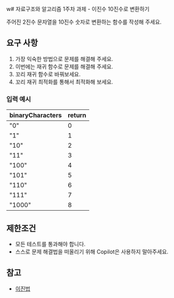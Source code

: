 w# 자료구조와 알고리즘 1주차 과제 - 이진수 10진수로 변환하기

주어진 2진수 문자열을 10진수 숫자로 변환하는 함수를 작성해 주세요.

## 요구 사항

1. 가장 익숙한 방법으로 문제를 해결해 주세요.
2. 이번에는 재귀 함수로 문제를 해결해 주세요.
3. 꼬리 재귀 함수로 바꿔보세요.
4. 꼬리 재귀 최적화를 통해서 최적화해 보세요.

### 입력 예시

| binaryCharacters | return |
| --- | --- |
| "0" | 0 |
| "1" | 1 |
| "10" | 2 |
| "11" | 3 |
| "100" | 4 |
| "101" | 5 |
| "110" | 6 |
| "111" | 7 |
| "1000" | 8 |

## 제한조건

- 모든 테스트를 통과해야 합니다.
- 스스로 문제 해결법을 떠올리기 위해 Copilot은 사용하지 말아주세요.

## 참고

- [이진법](https://ko.wikipedia.org/wiki/%EC%9D%B4%EC%A7%84%EB%B2%95)
